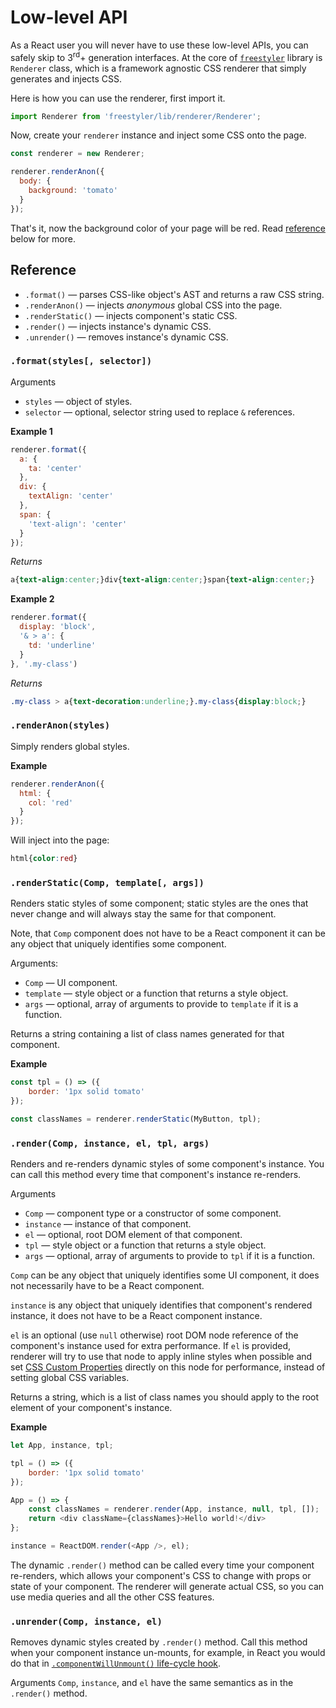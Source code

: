 # Low-level API

As a React user you will never have to use these low-level APIs,
you can safely skip to 3<sup>rd</sup>+ generation interfaces.
At the core of [`freestyler`](https://www.npmjs.com/package/freestyler) library is
`Renderer` class, which is a framework agnostic CSS renderer that simply generates and injects CSS.

Here is how you can use the renderer, first import it.

```js
import Renderer from 'freestyler/lib/renderer/Renderer';
```

Now, create your `renderer` instance and inject some CSS onto the page.

```js
const renderer = new Renderer;

renderer.renderAnon({
  body: {
    background: 'tomato'
  }
});
```

That's it, now the background color of your page will be red. Read [reference](#reference) below for more.


## Reference

- `.format()` &mdash; parses CSS-like object's AST and returns a raw CSS string.
- `.renderAnon()` &mdash; injects *anonymous* global CSS into the page.
- `.renderStatic()` &mdash; injects component's static CSS.
- `.render()` &mdash; injects instance's dynamic CSS.
- `.unrender()` &mdash; removes instance's dynamic CSS.


### `.format(styles[, selector])`

Arguments

- `styles` &mdash; object of styles.
- `selector` &mdash; optional, selector string used to replace `&` references.

__Example 1__

```js
renderer.format({
  a: {
    ta: 'center'
  },
  div: {
    textAlign: 'center'
  },
  span: {
    'text-align': 'center'
  }
});
```

*Returns*

```css
a{text-align:center;}div{text-align:center;}span{text-align:center;}
```

__Example 2__

```js
renderer.format({
  display: 'block',
  '& > a': {
    td: 'underline'
  }
}, '.my-class')
```

*Returns*

```css
.my-class > a{text-decoration:underline;}.my-class{display:block;}
```


### `.renderAnon(styles)`

Simply renders global styles.

__Example__

```js
renderer.renderAnon({
  html: {
    col: 'red'
  }
});
```

Will inject into the page:

```css
html{color:red}
```


### `.renderStatic(Comp, template[, args])`

Renders static styles of some component; static styles are the ones that never change and
will always stay the same for that component.

Note, that `Comp` component does not have to be a React
component it can be any object that uniquely identifies some component.

Arguments:

- `Comp` &mdash; UI component.
- `template` &mdash; style object or a function that returns a style object.
- `args` &mdash; optional, array of arguments to provide to `template` if it is a function.

Returns a string containing a list of class names generated for that component.

__Example__

```js
const tpl = () => ({
    border: '1px solid tomato'
});

const classNames = renderer.renderStatic(MyButton, tpl);
```


### `.render(Comp, instance, el, tpl, args)`

Renders and re-renders dynamic styles of some component's instance. You can call this method
every time that component's instance re-renders.

Arguments

- `Comp` &mdash; component type or a constructor of some component.
- `instance` &mdash; instance of that component.
- `el` &mdash; optional, root DOM element of that component.
- `tpl` &mdash; style object or a function that returns a style object.
- `args` &mdash; optional, array of arguments to provide to `tpl` if it is a function.

`Comp` can be any object that uniquely identifies some UI component, it does not necessarily
have to be a React component.

`instance` is any object that uniquely identifies that component's rendered instance, it does
not have to be a React component instance.

`el` is an optional (use `null` otherwise) root DOM node reference of the component's instance used
for extra performance. If `el` is provided, renderer will try to use that node to apply inline
styles when possible and set [CSS Custom Properties](https://developer.mozilla.org/en-US/docs/Web/CSS/--*)
directly on this node for performance, instead of setting global CSS variables.

Returns a string, which is a list of class names you should apply to the root element of your
component's instance.

__Example__

```js
let App, instance, tpl;

tpl = () => ({
    border: '1px solid tomato'
});

App = () => {
    const classNames = renderer.render(App, instance, null, tpl, []);
    return <div className={classNames}>Hello world!</div>
};

instance = ReactDOM.render(<App />, el);
```

The dynamic `.render()` method can be called every time your component re-renders, which
allows your component's CSS to change with props or state of your component. The renderer
will generate actual CSS, so you can use media queries and all the other CSS features.


### `.unrender(Comp, instance, el)`

Removes dynamic styles created by `.render()` method. Call this
method when your component instance un-mounts, for example, in React you would
do that in [`.componentWillUnmount()` life-cycle hook](https://reactjs.org/docs/react-component.html#componentwillunmount).

Arguments `Comp`, `instance`, and `el` have the same semantics as in the `.render()` method.

